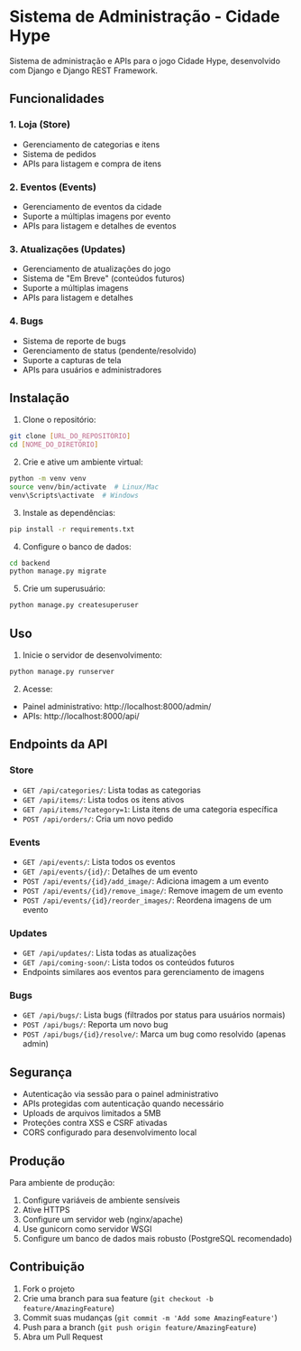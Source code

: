 # Sistema de Administração - Cidade Hype

Sistema de administração e APIs para o jogo Cidade Hype, desenvolvido com Django e Django REST Framework.

## Funcionalidades

### 1. Loja (Store)
- Gerenciamento de categorias e itens
- Sistema de pedidos
- APIs para listagem e compra de itens

### 2. Eventos (Events)
- Gerenciamento de eventos da cidade
- Suporte a múltiplas imagens por evento
- APIs para listagem e detalhes de eventos

### 3. Atualizações (Updates)
- Gerenciamento de atualizações do jogo
- Sistema de "Em Breve" (conteúdos futuros)
- Suporte a múltiplas imagens
- APIs para listagem e detalhes

### 4. Bugs
- Sistema de reporte de bugs
- Gerenciamento de status (pendente/resolvido)
- Suporte a capturas de tela
- APIs para usuários e administradores

## Instalação

1. Clone o repositório:
```bash
git clone [URL_DO_REPOSITÓRIO]
cd [NOME_DO_DIRETÓRIO]
```

2. Crie e ative um ambiente virtual:
```bash
python -m venv venv
source venv/bin/activate  # Linux/Mac
venv\Scripts\activate  # Windows
```

3. Instale as dependências:
```bash
pip install -r requirements.txt
```

4. Configure o banco de dados:
```bash
cd backend
python manage.py migrate
```

5. Crie um superusuário:
```bash
python manage.py createsuperuser
```

## Uso

1. Inicie o servidor de desenvolvimento:
```bash
python manage.py runserver
```

2. Acesse:
- Painel administrativo: http://localhost:8000/admin/
- APIs: http://localhost:8000/api/

## Endpoints da API

### Store
- `GET /api/categories/`: Lista todas as categorias
- `GET /api/items/`: Lista todos os itens ativos
- `GET /api/items/?category=1`: Lista itens de uma categoria específica
- `POST /api/orders/`: Cria um novo pedido

### Events
- `GET /api/events/`: Lista todos os eventos
- `GET /api/events/{id}/`: Detalhes de um evento
- `POST /api/events/{id}/add_image/`: Adiciona imagem a um evento
- `POST /api/events/{id}/remove_image/`: Remove imagem de um evento
- `POST /api/events/{id}/reorder_images/`: Reordena imagens de um evento

### Updates
- `GET /api/updates/`: Lista todas as atualizações
- `GET /api/coming-soon/`: Lista todos os conteúdos futuros
- Endpoints similares aos eventos para gerenciamento de imagens

### Bugs
- `GET /api/bugs/`: Lista bugs (filtrados por status para usuários normais)
- `POST /api/bugs/`: Reporta um novo bug
- `POST /api/bugs/{id}/resolve/`: Marca um bug como resolvido (apenas admin)

## Segurança

- Autenticação via sessão para o painel administrativo
- APIs protegidas com autenticação quando necessário
- Uploads de arquivos limitados a 5MB
- Proteções contra XSS e CSRF ativadas
- CORS configurado para desenvolvimento local

## Produção

Para ambiente de produção:

1. Configure variáveis de ambiente sensíveis
2. Ative HTTPS
3. Configure um servidor web (nginx/apache)
4. Use gunicorn como servidor WSGI
5. Configure um banco de dados mais robusto (PostgreSQL recomendado)

## Contribuição

1. Fork o projeto
2. Crie uma branch para sua feature (`git checkout -b feature/AmazingFeature`)
3. Commit suas mudanças (`git commit -m 'Add some AmazingFeature'`)
4. Push para a branch (`git push origin feature/AmazingFeature`)
5. Abra um Pull Request 